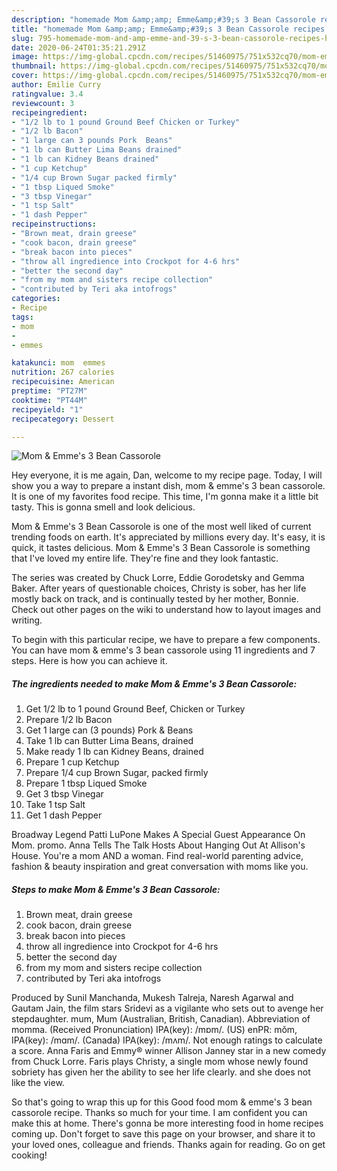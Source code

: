 ```yaml
---
description: "homemade Mom &amp;amp; Emme&amp;#39;s 3 Bean Cassorole recipes | how to make easy Mom &amp;amp; Emme&amp;#39;s 3 Bean Cassorole"
title: "homemade Mom &amp;amp; Emme&amp;#39;s 3 Bean Cassorole recipes | how to make easy Mom &amp;amp; Emme&amp;#39;s 3 Bean Cassorole"
slug: 795-homemade-mom-and-amp-emme-and-39-s-3-bean-cassorole-recipes-how-to-make-easy-mom-and-amp-emme-and-39-s-3-bean-cassorole
date: 2020-06-24T01:35:21.291Z
image: https://img-global.cpcdn.com/recipes/51460975/751x532cq70/mom-emmes-3-bean-cassorole-recipe-main-photo.jpg
thumbnail: https://img-global.cpcdn.com/recipes/51460975/751x532cq70/mom-emmes-3-bean-cassorole-recipe-main-photo.jpg
cover: https://img-global.cpcdn.com/recipes/51460975/751x532cq70/mom-emmes-3-bean-cassorole-recipe-main-photo.jpg
author: Emilie Curry
ratingvalue: 3.4
reviewcount: 3
recipeingredient:
- "1/2 lb to 1 pound Ground Beef Chicken or Turkey"
- "1/2 lb Bacon"
- "1 large can 3 pounds Pork  Beans"
- "1 lb can Butter Lima Beans drained"
- "1 lb can Kidney Beans drained"
- "1 cup Ketchup"
- "1/4 cup Brown Sugar packed firmly"
- "1 tbsp Liqued Smoke"
- "3 tbsp Vinegar"
- "1 tsp Salt"
- "1 dash Pepper"
recipeinstructions:
- "Brown meat, drain greese"
- "cook bacon, drain greese"
- "break bacon into pieces"
- "throw all ingredience into Crockpot for 4-6 hrs"
- "better the second day"
- "from my mom and sisters recipe collection"
- "contributed by Teri aka intofrogs"
categories:
- Recipe
tags:
- mom
- 
- emmes

katakunci: mom  emmes 
nutrition: 267 calories
recipecuisine: American
preptime: "PT27M"
cooktime: "PT44M"
recipeyield: "1"
recipecategory: Dessert

---
```



![Mom &amp; Emme&#39;s 3 Bean Cassorole](https://img-global.cpcdn.com/recipes/51460975/751x532cq70/mom-emmes-3-bean-cassorole-recipe-main-photo.jpg)

Hey everyone, it is me again, Dan, welcome to my recipe page. Today, I will show you a way to prepare a instant dish, mom &amp; emme&#39;s 3 bean cassorole. It is one of my favorites food recipe. This time, I'm gonna make it a little bit tasty. This is gonna smell and look delicious.

Mom &amp; Emme&#39;s 3 Bean Cassorole is one of the most well liked of current trending foods on earth. It's appreciated by millions every day. It's easy, it is quick, it tastes delicious. Mom &amp; Emme&#39;s 3 Bean Cassorole is something that I've loved my entire life. They're fine and they look fantastic.

The series was created by Chuck Lorre, Eddie Gorodetsky and Gemma Baker. After years of questionable choices, Christy is sober, has her life mostly back on track, and is continually tested by her mother, Bonnie. Check out other pages on the wiki to understand how to layout images and writing.


To begin with this particular recipe, we have to prepare a few components. You can have mom &amp; emme&#39;s 3 bean cassorole using 11 ingredients and 7 steps. Here is how you can achieve it.

<!--inarticleads1-->

##### The ingredients needed to make Mom &amp; Emme&#39;s 3 Bean Cassorole:

1. Get 1/2 lb to 1 pound Ground Beef, Chicken or Turkey
1. Prepare 1/2 lb Bacon
1. Get 1 large can (3 pounds) Pork &amp; Beans
1. Take 1 lb can Butter Lima Beans, drained
1. Make ready 1 lb can Kidney Beans, drained
1. Prepare 1 cup Ketchup
1. Prepare 1/4 cup Brown Sugar, packed firmly
1. Prepare 1 tbsp Liqued Smoke
1. Get 3 tbsp Vinegar
1. Take 1 tsp Salt
1. Get 1 dash Pepper


Broadway Legend Patti LuPone Makes A Special Guest Appearance On Mom. promo. Anna Tells The Talk Hosts About Hanging Out At Allison&#39;s House. You&#39;re a mom AND a woman. Find real-world parenting advice, fashion &amp; beauty inspiration and great conversation with moms like you. 

<!--inarticleads2-->

##### Steps to make Mom &amp; Emme&#39;s 3 Bean Cassorole:

1. Brown meat, drain greese
1. cook bacon, drain greese
1. break bacon into pieces
1. throw all ingredience into Crockpot for 4-6 hrs
1. better the second day
1. from my mom and sisters recipe collection
1. contributed by Teri aka intofrogs


Produced by Sunil Manchanda, Mukesh Talreja, Naresh Agarwal and Gautam Jain, the film stars Sridevi as a vigilante who sets out to avenge her stepdaughter. mum, Mum (Australian, British, Canadian). Abbreviation of momma. (Received Pronunciation) IPA(key): /mɒm/. (US) enPR: mŏm, IPA(key): /mɑm/. (Canada) IPA(key): /mʌm/. Not enough ratings to calculate a score. Anna Faris and Emmy® winner Allison Janney star in a new comedy from Chuck Lorre. Faris plays Christy, a single mom whose newly found sobriety has given her the ability to see her life clearly. and she does not like the view. 

So that's going to wrap this up for this Good food mom &amp; emme&#39;s 3 bean cassorole recipe. Thanks so much for your time. I am confident you can make this at home. There's gonna be more interesting food in home recipes coming up. Don't forget to save this page on your browser, and share it to your loved ones, colleague and friends. Thanks again for reading. Go on get cooking!
